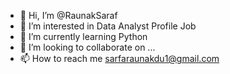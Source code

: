 - 👋 Hi, I’m @RaunakSaraf
- 👀 I’m interested in Data Analyst Profile Job
- 🌱 I’m currently learning Python
- 💞️ I’m looking to collaborate on ...
- 📫 How to reach me sarfaraunakdu1@gmail.com

<!---
RaunakSaraf/RaunakSaraf is a ✨ special ✨ repository because its `README.md` (this file) appears on your GitHub profile.
You can click the Preview link to take a look at your changes.
--->

